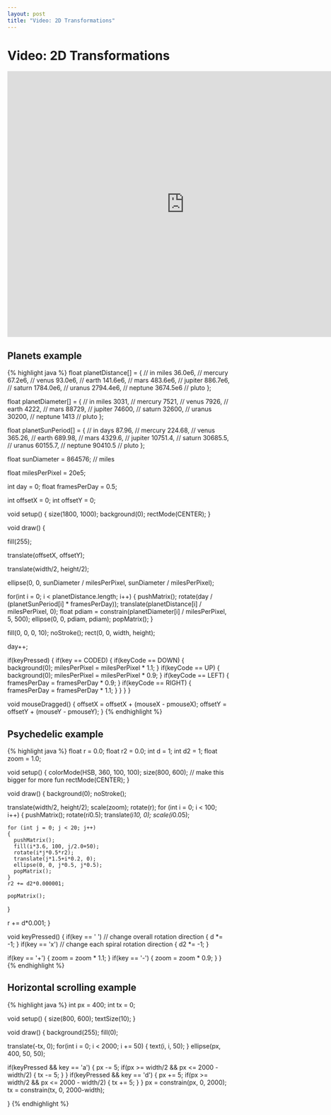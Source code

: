 ```yaml
---
layout: post
title: "Video: 2D Transformations"
---
```


# Video: 2D Transformations

<div style="text-align: center">
<iframe src="http://player.vimeo.com/video/78667474?title=0&amp;byline=0&amp;portrait=0&amp;color=ffffff" width="800" height="600" frameborder="0" webkitAllowFullScreen mozallowfullscreen allowFullScreen></iframe>
</div>

## Planets example

{% highlight java %}
float planetDistance[] = { // in miles
  36.0e6, // mercury
  67.2e6, // venus
  93.0e6, // earth
  141.6e6, // mars
  483.6e6, // jupiter
  886.7e6, // saturn
  1784.0e6, // uranus
  2794.4e6, // neptune
  3674.5e6 // pluto
};

float planetDiameter[] = { // in miles
  3031, // mercury
  7521, // venus
  7926, // earth
  4222, // mars
  88729, // jupiter
  74600, // saturn
  32600, // uranus
  30200, // neptune
  1413 // pluto
};

float planetSunPeriod[] = { // in days
  87.96, // mercury
  224.68, // venus
  365.26, // earth
  689.98, // mars
  4329.6, // jupiter
  10751.4, // saturn
  30685.5, // uranus
  60155.7, // neptune
  90410.5 // pluto
};

float sunDiameter = 864576; // miles

float milesPerPixel = 20e5;

int day = 0;
float framesPerDay = 0.5;

int offsetX = 0;
int offsetY = 0;

void setup()
{
  size(1800, 1000);
  background(0);
  rectMode(CENTER);
}

void draw()
{

  fill(255);
  
  translate(offsetX, offsetY);
  
  translate(width/2, height/2);
  
  ellipse(0, 0, sunDiameter / milesPerPixel, sunDiameter / milesPerPixel);
  
  for(int i = 0; i < planetDistance.length; i++)
  {
    pushMatrix();
    rotate(day / (planetSunPeriod[i] * framesPerDay));
    translate(planetDistance[i] / milesPerPixel, 0);
    float pdiam = constrain(planetDiameter[i] / milesPerPixel, 5, 500);
    ellipse(0, 0, pdiam, pdiam);
    popMatrix();
  }
  
  fill(0, 0, 0, 10);
  noStroke();
  rect(0, 0, width, height);
  
  day++;
  
  if(keyPressed)
  {
    if(key == CODED)
    {
      if(keyCode == DOWN)
      {
          background(0);
        milesPerPixel = milesPerPixel * 1.1;
      }
      if(keyCode == UP)
      {
          background(0);
        milesPerPixel = milesPerPixel * 0.9;
      }
      if(keyCode == LEFT)
      {
        framesPerDay = framesPerDay * 0.9;
      }
      if(keyCode == RIGHT)
      {
        framesPerDay = framesPerDay * 1.1;
      }
    }
  }
}

void mouseDragged()
{
  offsetX = offsetX + (mouseX - pmouseX);
  offsetY = offsetY + (mouseY - pmouseY); 
}
{% endhighlight %}

## Psychedelic example

{% highlight java %}
float r = 0.0;
float r2 = 0.0;
int d = 1;
int d2 = 1;
float zoom = 1.0;

void setup()
{
  colorMode(HSB, 360, 100, 100);
  size(800, 600); // make this bigger for more fun
  rectMode(CENTER);
}

void draw()
{
  background(0);
  noStroke();

  translate(width/2, height/2);
  scale(zoom);
  rotate(r);
  for (int i = 0; i < 100; i++)
  {
    pushMatrix();
    rotate(r*i*0.5);
    translate(i*10, 0);
    scale(i*0.05);

    for (int j = 0; j < 20; j++)
    {
      pushMatrix();
      fill(i*3.6, 100, j/2.0+50);
      rotate(i*j*0.5*r2);
      translate(j*1.5+i*0.2, 0);
      ellipse(0, 0, j*0.5, j*0.5);
      popMatrix();
    }
    r2 += d2*0.000001;

    popMatrix();
  }

  r += d*0.001;
}

void keyPressed()
{
  if(key == ' ')  // change overall rotation direction
  {
    d *= -1;
  }
  if(key == 'x')  // change each spiral rotation direction
  {
    d2 *= -1;
  }
  
  if(key == '+')
  {
    zoom = zoom * 1.1;
  }
  if(key == '-')
  {
    zoom = zoom * 0.9;
  }
}
{% endhighlight %}

## Horizontal scrolling example

{% highlight java %}
int px = 400;
int tx = 0;

void setup()
{
  size(800, 600);
  textSize(10);
}

void draw()
{
  background(255);
  fill(0);

  translate(-tx, 0);
  for(int i = 0; i < 2000; i += 50)
  {
    text(i, i, 50);
  }
  ellipse(px, 400, 50, 50);

  if(keyPressed && key == 'a')
  {
    px -= 5;
    if(px >= width/2 && px <= 2000 - width/2)
    {
      tx -= 5;
    }
  }
  if(keyPressed && key == 'd')
  {
    px += 5;
    if(px >= width/2 && px <= 2000 - width/2)
    {
      tx += 5;
    }
  }
  px = constrain(px, 0, 2000);
  tx = constrain(tx, 0, 2000-width);

}
{% endhighlight %}
